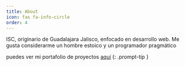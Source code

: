 ```yaml
---
title: About
icon: fas fa-info-circle
order: 4
---
```


<!-- > Add Markdown syntax content to file `_tabs/about.md`{: .filepath } and it will show up on this page. -->
<!-- {: .prompt-tip } -->

ISC, originario de Guadalajara Jalisco, enfocado en desarrollo web. Me gusta considerarme un hombre estoico y un programador pragmático

puedes ver mi portafolio de proyectos [aquí](https://portfolio-django.us.aldryn.io/portfolio/)
{: .prompt-tip }
